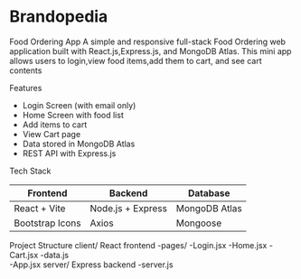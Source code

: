 # Brandopedia
Food Ordering App
A simple and responsive full-stack Food Ordering web application built with React.js,Express.js, and MongoDB Atlas. 
This mini app allows users to login,view food items,add them to cart, and see cart contents 

Features
- Login Screen (with email only)
- Home Screen with food list
- Add items to cart
- View Cart page
- Data stored in MongoDB Atlas
- REST API with Express.js

Tech Stack

| Frontend        | Backend           | Database         |
|-----------------|-------------------|------------------|
| React + Vite    | Node.js + Express | MongoDB Atlas    |
| Bootstrap Icons | Axios             | Mongoose         |

Project Structure
client/ React frontend
-pages/
-Login.jsx
-Home.jsx
-Cart.jsx
-data.js  
-App.jsx
server/  Express backend
-server.js
